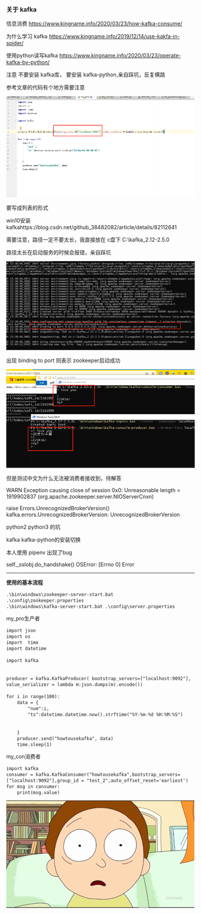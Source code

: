 ### 关于 kafka

信息消费 https://www.kingname.info/2020/03/23/how-kafka-consume/



为什么学习 kafka https://www.kingname.info/2019/12/14/use-kakfa-in-spider/



使用python读写kafka https://www.kingname.info/2020/03/23/operate-kafka-by-python/

注意 不要安装 kafka库， 要安装 kafka-python,亲自踩坑，反复横跳

参考文章的代码有个地方需要注意

![image-20200804185613747](%E5%9B%BE%E7%89%87/image-20200804185613747.png)

要写成列表的形式



win10安装kafkahttps://blog.csdn.net/github_38482082/article/details/82112641

需要注意，路径一定不要太长，我直接放在 c盘下 C:\kafka_2.12-2.5.0

路径太长在启动服务的时候会报错，亲自踩坑

![image-20200804154857446](%E5%9B%BE%E7%89%87/image-20200804154857446.png)

出现 binding to port 则表示 zookeeper启动成功



![image-20200804154959795](%E5%9B%BE%E7%89%87/image-20200804154959795.png)

但是测试中文为什么无法被消费者接收到，待解答



 WARN Exception causing close of session 0x0: Unreasonable length = 1919902837 (org.apache.zookeeper.server.NIOServerCnxn)



 raise Errors.UnrecognizedBrokerVersion()
kafka.errors.UnrecognizedBrokerVersion: UnrecognizedBrokerVersion



python2 python3 的坑

kafka  kafka-python的安装切换

本人使用 pipenv 出现了bug



 self._sslobj.do_handshake()
OSError: [Errno 0] Error

------

**使用的基本流程**

```shell
.\bin\windows\zookeeper-server-start.bat  .\config\zookeeper.properties
.\bin\windows\kafka-server-start.bat .\config\server.properties
```

my_pro生产者

```shell
import json
import os
import  time
import datetime

import kafka


producer = kafka.KafkaProducer( bootstrap_servers=["localhost:9092"], value_serializer = lambda m:json.dumps(m).encode())

for i in range(100):
    data = {
        "num":i,
        "ts":datetime.datetime.now().strftime("%Y-%m-%d %H:%M:%S")


    }
    producer.send("howtousekafka", data)
    time.sleep(1)
```

my_con消费者

```shell
import kafka
consumer = kafka.KafkaConsumer("howtousekafka",bootstrap_servers=["localhost:9092"],group_id = "test_2",auto_offset_reset='earliest')
for msg in consumer:
    print(msg.value)
```

![img](%E5%9B%BE%E7%89%87/04d5a3ecd021e9a6ee0037cf23cf70fa1a004b2f.png)

